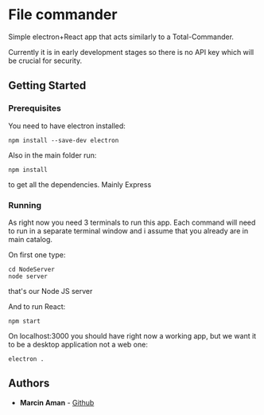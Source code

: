 # File commander

Simple electron+React app that acts similarly to a Total-Commander.

Currently it is in early development stages so there is no API key which will be crucial for security.

## Getting Started

### Prerequisites

You need to have electron installed:

```
npm install --save-dev electron
```

Also in the main folder run:

```
npm install
```

to get all the dependencies. Mainly Express

### Running

As right now you need 3 terminals to run this app. Each command will need to run in a separate terminal window and i assume that you already are in main catalog.

On first one type:

```
cd NodeServer
node server
```

that's our Node JS server


And to run React:
```
npm start
```

On localhost:3000 you should have right now a working app, but we want it to be a desktop application not a web one:

```
electron .
```

## Authors

* **Marcin Aman** - [Github](https://github.com/MarcinAman)

